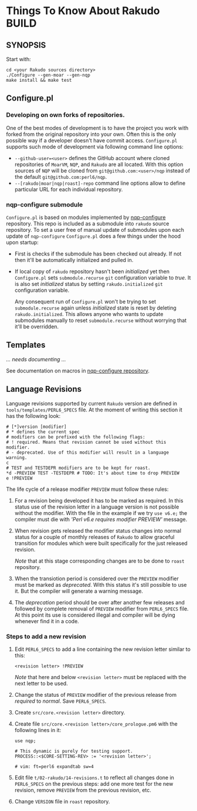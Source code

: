 # Things To Know About Rakudo BUILD

## SYNOPSIS

Start with:

```
cd <your Rakudo sources directory>
./Configure --gen-moar --gen-nqp
make install && make test
```

## Configure.pl

### Developing on own forks of repositories.

One of the best modes of development is to have the project you work with forked from the original repository into your
own. Often this is the only possible way if a developer doesn't have commit access. `Configure.pl` supports such mode of
development via following command line options:

- `--github-user=<user>` defines the GitHub account where cloned repositories of `MoarVM`, `NQP`, and `Rakudo` are all
  located. With this option sources of `NQP` will be cloned from `git@github.com:<user>/nqp` instead of the default
  `git@github.com:perl6/nqp`.
- `--[rakudo|moar|nqp|roast]-repo` command line options allow to define particular URL for each individual repository.

### nqp-configure submodule

`Configure.pl` is based on modules implemented by [nqp-configure](https://github.com/perl6/nqp-configure) repository.
This repo is included as a submodule into `rakudo` source repository. To set a user free of manual update of submodules
upon each update of `nqp-configure` `Configure.pl` does a few things under the hood upon startup:

- First is checks if the submodule has been checked out already. If not then it'll be automatically initialized and
  pulled in.
- If local copy of `rakudo` repository hasn't been _initialized_ yet then `Configure.pl` sets `submodule.recurse` `git`
  configuration variable to _true_. It is also set _initialized_ status by setting `rakudo.initialized` `git`
  configuration variable.

  Any consequent run of `Configure.pl` won't be trying to set `submodule.recurse` again unless _initialized_ state is
  reset by deleting `rakudo.initialized`. This allows anyone who wants to update submodules manually to reset
  `submodule.recurse` without worrying that it'll be overridden.

## Templates

_... needs documenting ..._

See documentation on macros in
[nqp-configure repository](https://github.com/perl6/nqp-configure/blob/master/doc/Macros.md).

## Language Revisions

Language revisions supported by current `Rakudo` version are defined in `tools/templates/PERL6_SPECS` file. At the
moment of writing this section it has the following look:

```
# [*]version [modifier]
# * defines the current spec
# modifiers can be prefixed with the following flags:
# ! required. Means that revision cannot be used without this modifier.
# - deprecated. Use of this modifier will result in a language warning.
c
# TEST and TESTDEPR modifiers are to be kept for roast.
*d -PREVIEW TEST -TESTDEPR # TODO: It's about time to drop PREVIEW
e !PREVIEW
```

The life cycle of a release modifier `PREVIEW` must follow these rules:

1. For a revision being developed it has to be marked as required. In this status use of the revision letter in a
   language version is not possible without the modifier. With the file in the example if we try `use v6.e;` the
   compiler must die with _'Perl v6.e requires modifier PREVIEW'_ message.
1. When revision gets released the modifier status changes into normal status for a couple of monthly releases of
   `Rakudo` to allow graceful transition for modules which were built specifically for the just released revision.

   _Note_ that at this stage corresponding changes are to be done to `roast` repository.
1. When the transiotion period is considered over the `PREVIEW` modifier must be marked as _deprecated_. With this
   status it's still possible to use it. But the compiler will generate a warning message.
1. The _deprecation_ period should be over after another few releases and followed by complete removal of `PREVIEW`
   modifier from `PERL6_SPECS` file. At this point its use is considered illegal and compiler will be dying whenever
   find it in a code.

### Steps to add a new revision

1. Edit `PERL6_SPECS` to add a line containing the new revision letter similar to this:

   ```<revision letter> !PREVIEW```

   _Note_ that here and below `<revision letter>` must be replaced with the next letter to be used.

1. Change the status of `PREVIEW` modifier of the previous release from _required_ to _normal_. Save `PERL6_SPECS`.
1. Create `src/core.<revision letter>` directory.
1. Create file `src/core.<revision letter>/core_prologue.pm6` with the following lines in it:

   ```
   use nqp;

   # This dynamic is purely for testing support.
   PROCESS::<$CORE-SETTING-REV> := '<revision letter>';

   # vim: ft=perl6 expandtab sw=4
   ```

1. Edit file `t/02-rakudo/14-revisions.t` to reflect all changes done in `PERL6_SPECS` on the previous steps: add one
   more test for the new revision, remove `PREVIEW` from the previous revision, etc.
1. Change `VERSION` file in `roast` repository.
